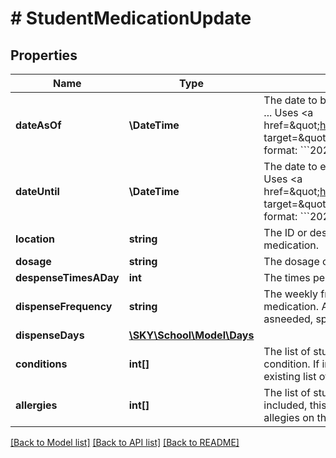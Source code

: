 # # StudentMedicationUpdate

## Properties

Name | Type | Description | Notes
------------ | ------------- | ------------- | -------------
**dateAsOf** | **\DateTime** | The date to begin the medication. Use format ...  Uses &lt;a href&#x3D;\&quot;https://tools.ietf.org/html/rfc3339\&quot; target&#x3D;\&quot;_blank\&quot;&gt;ISO-8601&lt;/a&gt; format: &#x60;&#x60;&#x60;2022-01-20T16:30:00-05:00&#x60;&#x60;&#x60; | [optional]
**dateUntil** | **\DateTime** | The date to end the medication. Use format ...  Uses &lt;a href&#x3D;\&quot;https://tools.ietf.org/html/rfc3339\&quot; target&#x3D;\&quot;_blank\&quot;&gt;ISO-8601&lt;/a&gt; format: &#x60;&#x60;&#x60;2022-01-20T16:30:00-05:00&#x60;&#x60;&#x60; | [optional]
**location** | **string** | The ID or description of the location of the medication. | [optional]
**dosage** | **string** | The dosage of the medication to dispense. | [optional]
**despenseTimesADay** | **int** | The times per day to dispense the medication | [optional]
**dispenseFrequency** | **string** | The weekly frequency to dispense the medication. Allowed values: everyday, asneeded, specificdays. | [optional]
**dispenseDays** | [**\SKY\School\Model\Days**](Days.md) |  | [optional]
**conditions** | **int[]** | The list of student condition IDs for the condition. If included, this list will replace the existing list of conditions on the medication. | [optional]
**allergies** | **int[]** | The list of student allergy IDs for the allergy. If included, this list will replace the existing list of allegies on the medication. | [optional]

[[Back to Model list]](../../README.md#models) [[Back to API list]](../../README.md#endpoints) [[Back to README]](../../README.md)
